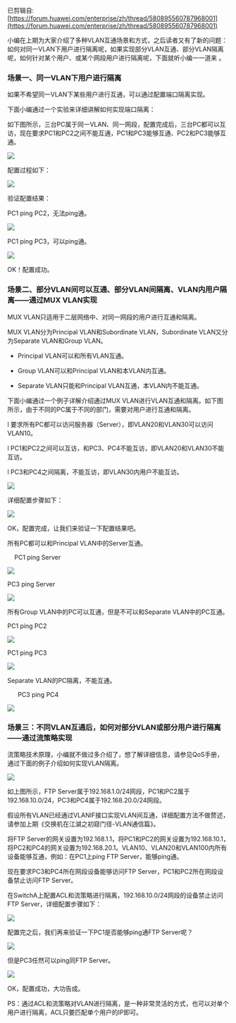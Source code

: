已剪辑自: [https://forum.huawei.com/enterprise/zh/thread/580895560787968001](https://forum.huawei.com/enterprise/zh/thread/580895560787968001)

小编在上期为大家介绍了多种VLAN互通场景和方式，之后读者又有了新的问题：如何对同一VLAN下用户进行隔离呢，如果实现部分VLAN互通、部分VLAN隔离呢，如何针对某个用户、或某个网段用户进行隔离呢，下面就听小编一一道来 。

### 场景一、同一VLAN下用户进行隔离

如果不希望同一VLAN下某些用户进行互通，可以通过配置端口隔离实现。

下面小编通过一个实验来详细讲解如何实现端口隔离：

如下图所示，三台PC属于同一VLAN、同一网段，配置完成后，三台PC都可以互访，现在要求PC1和PC2之间不能互通，PC1和PC3能够互通、PC2和PC3能够互通。

![](images/Pasted%20image%2020221201235720.png)



配置过程如下：

![](images/Pasted%20image%2020221201235724.png)

验证配置结果：

PC1 ping PC2，无法ping通。

![](images/Pasted%20image%2020221201235734.png)

PC1 ping PC3，可以ping通。

![](images/Pasted%20image%2020221201235753.png)



OK！配置成功。



### 场景二、部分VLAN间可以互通、部分VLAN间隔离、VLAN内用户隔离――通过MUX VLAN实现

MUX VLAN只适用于二层网络中、对同一网段的用户进行互通和隔离。

MUX VLAN分为Principal VLAN和Subordinate VLAN，Subordinate VLAN又分为Separate VLAN和Group VLAN。

- Principal VLAN可以和所有VLAN互通。

- Group VLAN可以和Principal VLAN和本VLAN内互通。

- Separate VLAN只能和Principal VLAN互通，本VLAN内不能互通。


下面小编通过一个例子详解介绍通过MUX VLAN进行VLAN互通和隔离。如下图所示，由于不同的PC属于不同的部门，需要对用户进行互通和隔离。

l 要求所有PC都可以访问服务器（Server），即VLAN20和VLAN30可以访问VLAN10。

l PC1和PC2之间可以互访，和PC3、PC4不能互访，即VLAN20和VLAN30不能互访。

l PC3和PC4之间隔离，不能互访，即VLAN30内用户不能互访。

![](images/Pasted%20image%2020221201235803.png)



详细配置步骤如下：

![](images/Pasted%20image%2020221201235811.png)



OK，配置完成，让我们来验证一下配置结果吧。

所有PC都可以和Principal VLAN中的Server互通。

    PC1 ping Server

![](images/Pasted%20image%2020221201235823.png)

PC3 ping Server

![](images/Pasted%20image%2020221201235829.png)



所有Group VLAN中的PC可以互通，但是不可以和Separate VLAN中的PC互通。

PC1 ping PC2

![](images/Pasted%20image%2020221201235834.png)


PC1 ping PC3

![](images/Pasted%20image%2020221201235840.png)



Separate VLAN的PC隔离，不能互通。

      PC3 ping PC4

![](images/Pasted%20image%2020221201235843.png)



### 场景三：不同VLAN互通后，如何对部分VLAN或部分用户进行隔离――通过流策略实现

流策略技术原理，小编就不做过多介绍了，想了解详细信息，请参见QoS手册，通过下面的例子介绍如何实现VLAN隔离。



![](images/Pasted%20image%2020221201235856.png)

如上图所示，FTP Server属于192.168.1.0/24网段，PC1和PC2属于192.168.10.0/24，PC3和PC4属于192.168.20.0/24网段。

假设所有VLAN已经通过VLANIF接口实现VLAN间互通，详细配置方法不做赘述，请参加上期《交换机在江湖之初窥门径\-VLAN通信篇》。

将FTP Server的网关设置为192.168.1.1，将PC1和PC2的网关设置为192.168.10.1，将PC2和PC4的网关设置为192.168.20.1。VLAN10、VLAN20和VLAN100内所有设备能够互通，例如：在PC1上ping FTP Server，能够ping通。

现在要求PC3和PC4所在网段设备能够访问FTP Server，PC1和PC2所在网段设备禁止访问FTP Server。

在SwitchA上配置ACL和流策略进行隔离，192.168.10.0/24网段的设备禁止访问FTP Server，详细配置步骤如下：

![](images/Pasted%20image%2020221201235902.png)



配置完之后，我们再来验证一下PC1是否能够ping通FTP Server呢？

![](images/Pasted%20image%2020221201235912.png)


但是PC3任然可以ping同FTP Server。

![](images/Pasted%20image%2020221201235931.png)


OK，配置成功，大功告成。


PS：通过ACL和流策略对VLAN进行隔离，是一种非常灵活的方式，也可以对单个用户进行隔离，ACL只要匹配单个用户的IP即可。

